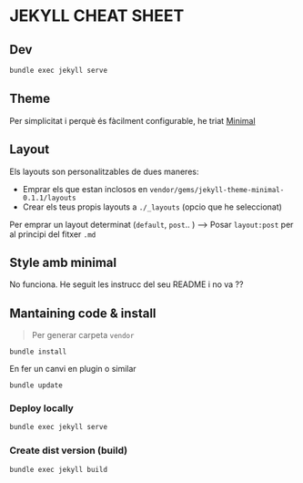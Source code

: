 # JEKYLL CHEAT SHEET

## Dev
```bash
bundle exec jekyll serve
```

## Theme
Per simplicitat i perquè és fàcilment configurable, he triat [Minimal](https://github.com/pages-themes/minimal)


## Layout

Els layouts son personalitzables de dues maneres:

- Emprar els que estan inclosos en `vendor/gems/jekyll-theme-minimal-0.1.1/layouts`
- Crear els teus propis layouts a `./_layouts` (opcio que he seleccionat)

Per emprar un layout determinat (`default`, `post`.. ) --> Posar `layout:post` per al principi del fitxer `.md`

## Style amb minimal

No funciona. He seguit les instrucc del seu README i no va ??

## Mantaining code & install

>Per generar carpeta `vendor`
```
bundle install
```
En fer un canvi en plugin o similar
```
bundle update
```

### Deploy locally
```bash
bundle exec jekyll serve
```
### Create dist version (build)
```bash
bundle exec jekyll build
```